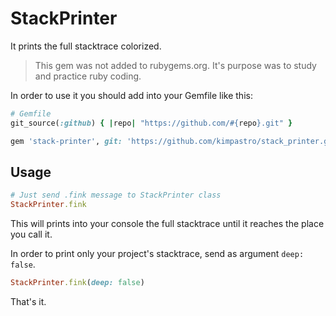 # StackPrinter
It prints the full stacktrace colorized.

> This gem was not added to rubygems.org. It's purpose was to study and practice ruby coding.

In order to use it you should add into your Gemfile like this:
```ruby
# Gemfile
git_source(:github) { |repo| "https://github.com/#{repo}.git" }

gem 'stack-printer', git: 'https://github.com/kimpastro/stack_printer.git', branch: 'main'
```

## Usage

```ruby
# Just send .fink message to StackPrinter class
StackPrinter.fink
```
This will prints into your console the full stacktrace until it reaches the place you call it.

In order to print only your project's stacktrace, send as argument `deep: false`.
```ruby
StackPrinter.fink(deep: false)
```

That's it.
